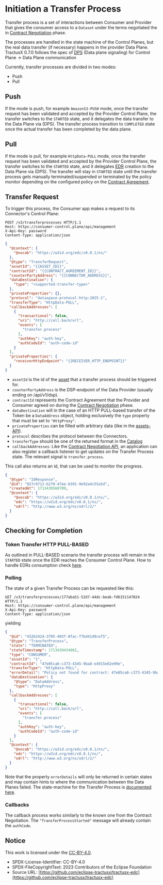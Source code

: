 # Initiation a Transfer Process

Transfer process is a set of interactions between Consumer and Provider that gives 
the consumer access to a `Dataset` under the terms negotiated the in [Contract Negotiation](05_contractnegotiations.md) phase.

The processes are handled in the state machine of the Control Planes, but the real data transfer (if necessary)
happens in the provider Data Plane. 
TractusX 0.7.0 follows the spec of [DPS](https://eclipse-edc.github.io/documentation/for-contributors/data-plane/data-plane-signaling/) (Data plane signaling) for Control Plane -> Data Plane communication

Currently, transfer processes are divided in two modes:

- Push
- Pull

## Push

If the mode is push, for example `AmazonS3-PUSH` mode, once the transfer request has been validated and accepted
by the Provider Control Plane, the transfer switches to the `STARTED` state, and it delegates the data transfer 
to the Data Plane via (DPS). The transfer process transition to `COMPLETED` state once the actual transfer 
has been completed by the data plane.

## Pull

If the mode is pull, for example `HttpData-PULL` mode, once the transfer request has been validated and accepted
by the Provider Control Plane, the transfer switches to the `STARTED` state, and it delegates [EDR](07_edrs.md) creation
to the Data Plane via (DPS). The transfer will stay in `STARTED` state until the transfer process gets manually 
terminated/suspended or terminated by the policy monitor depending on the configured policy on the [Contract Agreement](08_contractagreements.md).

## Transfer Request

To trigger this process, the Consumer app makes a request to its Connector's Control Plane:
```http request
POST /v3/transferprocesses HTTP/1.1
Host: https://consumer-control.plane/api/management
X-Api-Key: password
Content-Type: application/json
```

```json
{
  "@context": {
    "@vocab": "https://w3id.org/edc/v0.0.1/ns/"
  },
  "@type": "TransferRequest",
  "assetId": "{{ASSET_ID}}",
  "contractId": "{{CONTRACT_AGREEMENT_ID}}",
  "counterPartyAddress": "{{CONNECTOR_ADDRESS}}",
  "dataDestination": {
    "type": "<supported-transfer-type>"
  },
  "privateProperties": {},
  "protocol": "dataspace-protocol-http:2025-1",
  "transferType": "HttpData-PULL",
  "callbackAddresses": [
    {
      "transactional": false,
      "uri": "http://call.back/url",
      "events": [
        "transfer.process"
      ],
      "authKey": "auth-key",
      "authCodeId": "auth-code-id"
    }
  ],
  "privateProperties": {
    "receiverHttpEndpoint": "{{RECEIVER_HTTP_ENDPOINT}}"
  }
}
```

- `assetId` is the id of the [asset](01_assets.md) that a transfer process should be triggered for.
- `counterPartyAddress` is the DSP-endpoint of the Data Provider (usually ending on /api/v1/dsp).
- `contractId` represents the Contract Agreement that the Provider and Consumer agreed on during the [Contract Negotiation](05_contractnegotiations.md)
  phase.
- `dataDestination` will in the case of an HTTP PULL-based transfer of the Token be a `DataAddress` object, holding exclusively
  the `type` property that must be set to `"HttpProxy"`.
- `privateProperties` can be filled with arbitrary data (like in the [assets-API](01_assets.md)).
- `protocol` describes the protocol between the Connectors.
- `transferType` should be one of the returned format in the [Catalog](04_catalog.md)
- `callbackAddresses`: Like the [Contract Negotiation API](05_contractnegotiations.md), an application can also register
  a callback listener to get updates on the Transfer Process state. The relevant signal is `transfer.process`.

This call also returns an id, that can be used to monitor the progress.

```json
{
  "@type": "IdResponse",
  "@id": "927c9712-b270-47ee-b391-9e92a4c55a5d",
  "createdAt": 1713439560709,
  "@context": {
    "@vocab": "https://w3id.org/edc/v0.0.1/ns/",
    "edc": "https://w3id.org/edc/v0.0.1/ns/",
    "odrl": "http://www.w3.org/ns/odrl/2/"
  }
}
```

## Checking for Completion

### Token Transfer HTTP PULL-BASED

As outlined in PULL-BASED scenario the transfer process will remain in the `STARTED` state once the EDR reaches
the Consumer Control Plane. How to handle EDRs consumption check [here](07_edrs.md). 

### Polling

The state of a given Transfer Process can be requested like this:

```http request
GET /v3/transferprocesses/177aba51-52d7-44dc-beab-fd6151147024 HTTP/1.1
Host: https://consumer-control.plane/api/management
X-Api-Key: password
Content-Type: application/json
```

yielding

```json
{
  "@id": "432b242d-3795-403f-8fac-f7bd41d9cef5",
  "@type": "TransferProcess",
  "state": "TERMINATED",
  "stateTimestamp": 1713439434962,
  "type": "CONSUMER",
  "assetId": "1",
  "contractId": "47e05ca6-c373-4345-9ba8-e4915e02e99e",
  "transferType": "HttpData-PULL",
  "errorDetail": "Policy not found for contract: 47e05ca6-c373-4345-9ba8-e4915e02e99e",
  "dataDestination": {
    "@type": "DataAddress",
    "type": "HttpProxy"
  },
  "callbackAddresses": [
    {
      "transactional": false,
      "uri": "http://call.back/url",
      "events": [
        "transfer.process"
      ],
      "authKey": "auth-key",
      "authCodeId": "auth-code-id"
    }
  ],
  "@context": {
    "@vocab": "https://w3id.org/edc/v0.0.1/ns/",
    "edc": "https://w3id.org/edc/v0.0.1/ns/",
    "odrl": "http://www.w3.org/ns/odrl/2/"
  }
}
```
Note that the property `errorDetails` will only be returned in certain states and may contain hints to where the communication
between the Data Planes failed. The state-machine for the Transfer Process is [documented here](https://eclipse-edc.github.io/documentation/for-contributors/control-plane/entities/#7-transfer-processes).

### Callbacks

The callback process works similarly to the known one from the Contract Negotiation. The `"TransferProcessStarted"` message
will already contain the `authCode`.

## Notice

This work is licensed under the [CC-BY-4.0](https://creativecommons.org/licenses/by/4.0/legalcode).

- SPDX-License-Identifier: CC-BY-4.0
- SPDX-FileCopyrightText: 2023 Contributors of the Eclipse Foundation
- Source URL: [https://github.com/eclipse-tractusx/tractusx-edc](https://github.com/eclipse-tractusx/tractusx-edc)
